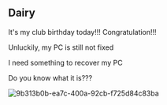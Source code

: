 ## Dairy

It's my club birthday today!!! Congratulation!!!

Unluckily, my PC is still not fixed

I need something to recover my PC

Do you know what it is???

![9b313b0b-ea7c-400a-92cb-f725d84c83ba](https://github.com/user-attachments/assets/5df5f9eb-bafd-42dd-917e-bc312e00dfcf)

